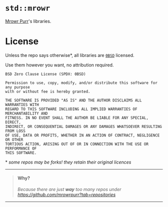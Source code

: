 # `std::mrowr`

[Mrowr Purr](https://github.com/mrowrpurr)'s libraries.

# License

Unless the repo says otherwise\*, all libraries are [`0BSD`](https://opensource.org/license/0bsd/) licensed.

Use them however you want, no attribution required.

```
BSD Zero Clause License (SPDX: 0BSD)

Permission to use, copy, modify, and/or distribute this software for any purpose
with or without fee is hereby granted.

THE SOFTWARE IS PROVIDED "AS IS" AND THE AUTHOR DISCLAIMS ALL WARRANTIES WITH
REGARD TO THIS SOFTWARE INCLUDING ALL IMPLIED WARRANTIES OF MERCHANTABILITY AND
FITNESS. IN NO EVENT SHALL THE AUTHOR BE LIABLE FOR ANY SPECIAL, DIRECT,
INDIRECT, OR CONSEQUENTIAL DAMAGES OR ANY DAMAGES WHATSOEVER RESULTING FROM LOSS
OF USE, DATA OR PROFITS, WHETHER IN AN ACTION OF CONTRACT, NEGLIGENCE OR OTHER
TORTIOUS ACTION, ARISING OUT OF OR IN CONNECTION WITH THE USE OR PERFORMANCE OF
THIS SOFTWARE.
```

\* _some repos may be forks! they retain their original licences_

---

> #### Why?
>
> _Because there are just **way** too many repos under https://github.com/mrowrpurr?tab=repositories_

---
